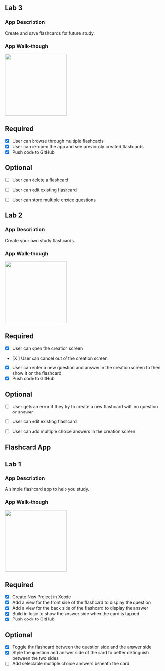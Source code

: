 ## Lab 3

### App Description
Create and save flashcards for future study.

### App Walk-though
<img src="http://g.recordit.co/5LPz2T9v23.gif" width=200><br>

## Required
- [X] User can browse through multiple flashcards
- [X] User can re-open the app and see previously created flashcards
- [X] Push code to GitHub
## Optional
- [ ] User can delete a flashcard
- [ ] User can edit existing flashcard
- [ ] User can store multiple choice questions


## Lab 2

### App Description
Create your own study flashcards.

### App Walk-though
<img src="http://g.recordit.co/PVfnxpnMaU.gif" width=200><br>

## Required
- [X] User can open the creation screen
- [X ] User can cancel out of the creation screen
- [X] User can enter a new question and answer in the creation screen to then show it on the flashcard
- [X] Push code to GitHub
## Optional
- [ ] User gets an error if they try to create a new flashcard with no question or answer
- [ ] User can edit existing flashcard
- [ ] User can add multiple choice answers in the creation screen


## Flashcard App

## Lab 1

### App Description
A simple flashcard app to help you study.

### App Walk-though
<img src="http://g.recordit.co/bvOexXFy2v.gif" width=200><br>


## Required
- [x] Create New Project in Xcode
- [x] Add a view for the front side of the flashcard to display the question
- [x] Add a view for the back side of the flashcard to display the answer
- [x] Build in logic to show the answer side when the card is tapped
- [x] Push code to GitHub
## Optional
- [x] Toggle the flashcard between the question side and the answer side
- [x] Style the question and answer side of the card to better distinguish between the two sides
- [ ] Add selectable multiple choice answers beneath the card
